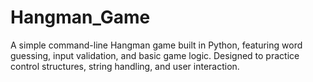 # Hangman_Game
A simple command-line Hangman game built in Python, featuring word guessing, input validation, and basic game logic. Designed to practice control structures, string handling, and user interaction.
